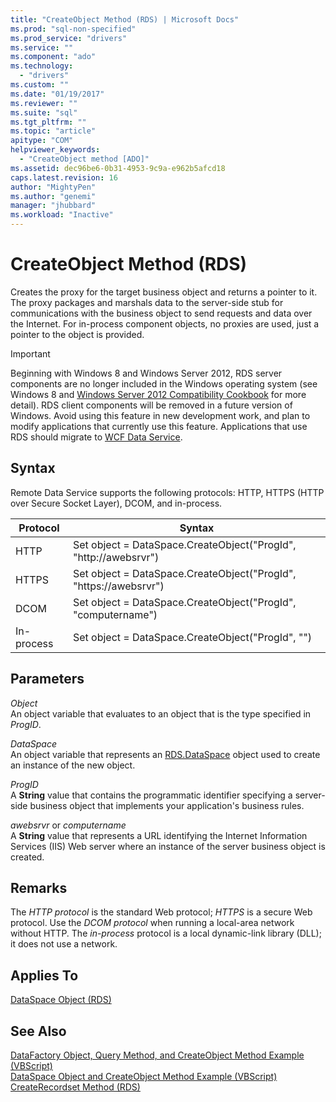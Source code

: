 ```yaml
---
title: "CreateObject Method (RDS) | Microsoft Docs"
ms.prod: "sql-non-specified"
ms.prod_service: "drivers"
ms.service: ""
ms.component: "ado"
ms.technology:
  - "drivers"
ms.custom: ""
ms.date: "01/19/2017"
ms.reviewer: ""
ms.suite: "sql"
ms.tgt_pltfrm: ""
ms.topic: "article"
apitype: "COM"
helpviewer_keywords: 
  - "CreateObject method [ADO]"
ms.assetid: dec96be6-0b31-4953-9c9a-e962b5afcd18
caps.latest.revision: 16
author: "MightyPen"
ms.author: "genemi"
manager: "jhubbard"
ms.workload: "Inactive"
---
```

# CreateObject Method (RDS)
Creates the proxy for the target business object and returns a pointer to it. The proxy packages and marshals data to the server-side stub for communications with the business object to send requests and data over the Internet. For in-process component objects, no proxies are used, just a pointer to the object is provided.  
  
> [!IMPORTANT]
>  Beginning with Windows 8 and Windows Server 2012, RDS server components are no longer included in the Windows operating system (see Windows 8 and [Windows Server 2012 Compatibility Cookbook](https://www.microsoft.com/en-us/download/details.aspx?id=27416) for more detail). RDS client components will be removed in a future version of Windows. Avoid using this feature in new development work, and plan to modify applications that currently use this feature. Applications that use RDS should migrate to [WCF Data Service](http://go.microsoft.com/fwlink/?LinkId=199565).  
  
## Syntax  
 Remote Data Service supports the following protocols: HTTP, HTTPS (HTTP over Secure Socket Layer), DCOM, and in-process.  
  
|Protocol|Syntax|  
|--------------|------------|  
|HTTP|Set object = DataSpace.CreateObject("ProgId", "http://awebsrvr")|  
|HTTPS|Set object = DataSpace.CreateObject("ProgId", "https://awebsrvr")|  
|DCOM|Set object = DataSpace.CreateObject("ProgId", "computername")|  
|In-process|Set object = DataSpace.CreateObject("ProgId", "")|  
  
## Parameters  
 *Object*  
 An object variable that evaluates to an object that is the type specified in *ProgID*.  
  
 *DataSpace*  
 An object variable that represents an [RDS.DataSpace](../../../ado/reference/rds-api/dataspace-object-rds.md) object used to create an instance of the new object.  
  
 *ProgID*  
 A **String** value that contains the programmatic identifier specifying a server-side business object that implements your application's business rules.  
  
 *awebsrvr* or *computername*  
 A **String** value that represents a URL identifying the Internet Information Services (IIS) Web server where an instance of the server business object is created.  
  
## Remarks  
 The *HTTP protocol* is the standard Web protocol; *HTTPS* is a secure Web protocol. Use the *DCOM protocol* when running a local-area network without HTTP. The *in-process* protocol is a local dynamic-link library (DLL); it does not use a network.  
  
## Applies To  
 [DataSpace Object (RDS)](../../../ado/reference/rds-api/dataspace-object-rds.md)  
  
## See Also  
 [DataFactory Object, Query Method, and CreateObject Method Example (VBScript)](../../../ado/reference/rds-api/datafactory-object-query-method-and-createobject-method-example-vbscript.md)   
 [DataSpace Object and CreateObject Method Example (VBScript)](../../../ado/reference/rds-api/dataspace-object-and-createobject-method-example-vbscript.md)   
 [CreateRecordset Method (RDS)](../../../ado/reference/rds-api/createrecordset-method-rds.md)


